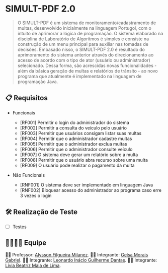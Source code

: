 # SIMULT-PDF 2.0
> O SIMULT-PDF é um sistema de monitoramento/cadastramento de multas, desenvolvido inicialmente na linguagem Portugol, com o intuito de aprimorar a lógica de programação. O sistema elaborado na disciplina de Laboratório de Algoritmos é simples e consiste na construção de um menu principal para auxiliar nas tomadas de decisões.
Embasado nisso, o SIMULT-PDF 2.0 é resultado do aprimoramento do sistema anterior através do direcionamento ao acesso de acordo com o tipo de ator (usuário ou administrador) selecionado. Dessa forma, são acrescidas novas funcionalidades - além da básica geração de multas e relatórios de trânsito - ao novo programa que atualmente é implementado na linguagem de programação Java.

## :clipboard: Requisitos

 - Funcionais
	 - [RF001] Permitir o login do administrador do sistema
	 - [RF002] Permitir a consulta do veículo pelo usuário
	 - [RF003] Permitir que usuários consigam listar suas multas
	 - [RF004] Permitir que o administrador cadastre multas
	 - [RF005] Permitir que o administrador exclua multas
	 - [RF006] Permitir que o administrador consulte veículo
	 - [RF007] O sistema deve gerar um relatório sobre a multa
	 - [RF008] Permitir que o usuário abra recurso sobre uma multa
	 - [RF009] O usuário pode realizar o pagamento da multa
	 
 - Não Funcionais
	 - [RNF001] O sistema deve ser implementado em linguagem Java
	 - [RNF002] Bloquear acesso do administrador ao programa caso erre 3 vezes o login

## :hammer_and_wrench: Realização de Teste

 - [ ] Testes

## :family_man_woman_girl_boy: Equipe
:man_teacher: Professor: [Alysson Filgueira Milanez](https://github.com/alyssonfm).
:woman_student: Integrante: [Geísa Morais Gabriel](https://github.com/Geisa-mg).
:man_student: Integrante: [Leonardo Inácio Guilherme Dantas](https://github.com/LeonardoIGD).
:woman_student: Integrante: [Lívia Beatriz Maia de Lima](https://github.com/liviabeatrizml).
